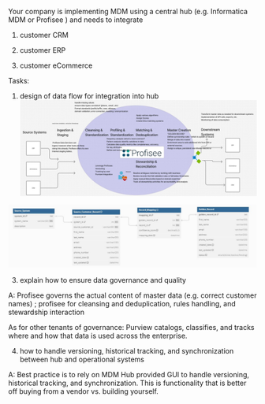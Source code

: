 Your company is implementing MDM using a central hub (e.g. Informatica MDM or Profisee ) and needs to integrate 

1. customer CRM

2. customer ERP

3. customer eCommerce


Tasks:


1. design of data flow for integration into hub
![Alt text](https://github.com/mallsup75/FanPy/blob/cope/MDM_Integration/MDM_DDLs/profisee-hub.JPG)


![Alt text](https://github.com/mallsup75/FanPy/blob/cope/MDM_Integration/MDM_DDLs/erd-golden-record-mapping.JPG)


3. explain how to ensure data governance and quality

A: Profisee governs the actual content of master data (e.g. correct customer names) ; profisee for cleansing 
and deduplication, rules handling, and stewardship interaction

As for other tenants of governance:  Purview catalogs, classifies, and tracks where and how that data is used across the enterprise.

4. how to handle versioning, historical tracking, and synchronization between hub and operational systems

A: Best practice is to rely on MDM Hub provided GUI to handle versioning, historical tracking, and synchronization. 
This is functionality that is better off buying from a vendor vs. building yourself.
